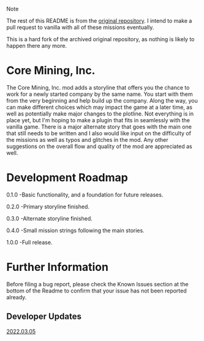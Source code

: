> [!NOTE]
> The rest of this README is from the [original repository](https://github.com/DJF113/Core-Mining-Inc). I intend to make a pull request to vanilla with all of these missions eventually.
> 
> This is a hard fork of the archived original repository, as nothing is likely to happen there any more.

# Core Mining, Inc.
The Core Mining, Inc. mod adds a storyline that offers you the chance to work for a newly
started company by the same name. You start with them from the very beginning and help build
up the company. Along the way, you can make different choices which may impact the game at a
later time, as well as potentially make major changes to the plotline. Not everything is in
place yet, but I'm hoping to make a plugin that fits in seamlessly with the vanilla game.
There is a major alternate story that goes with the main one that still needs to be written
and I also would like input on the difficulty of the missions as well as typos and glitches
in the mod. Any other suggestions on the overall flow and quality of the mod are appreciated
as well.

# Development Roadmap
0.1.0
 -Basic functionality, and a foundation for future releases.

0.2.0
 -Primary storyline finished.

0.3.0
 -Alternate storyline finished.

0.4.0
 -Small mission strings following the main stories.

1.0.0
 -Full release.
# Further Information
Before filing a bug report, please check the Known Issues section at the bottom of the Readme to confirm that your issue has not been reported already.

## Developer Updates
[2022.03.05](https://github.com/DJF113/Core-Mining-Inc/blob/main/devupdates/devupdate_2022.03.05.md)
